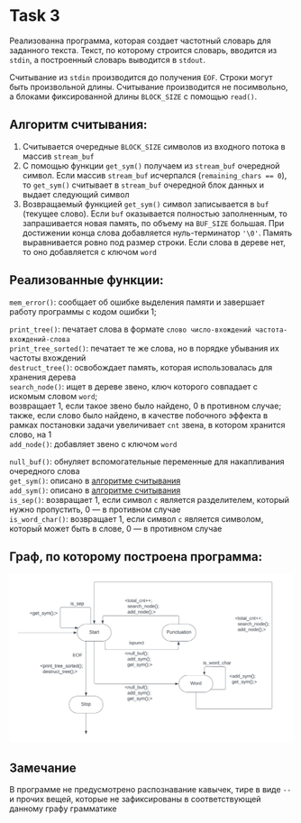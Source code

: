 # Task 3

Реализованна программа, которая создает частотный словарь для заданного текста. Текст, по которому строится словарь, вводится из `stdin`, а построенный словарь выводится в `stdout`.

Считывание из `stdin` производится до получения `EOF`. Строки могут быть произвольной длины. Считывание производится не посимвольно, а блоками фиксированной длины `BLOCK_SIZE` с помощью `read()`. 

## Алгоритм считывания:
1. Считывается очередные `BLOCK_SIZE` символов из входного потока в массив `stream_buf`
2. С помощью функции `get_sym()` получаем из `stream_buf` очередной символ. Если массив `stream_buf` исчерпался (`remaining_chars == 0`), то `get_sym()` считывает в `stream_buf` очередной блок данных и выдает следующий символ
3. Возвращаемый функцией `get_sym()` символ записывается в `buf` (текущее слово). Если `buf` оказывается полностью заполненным, то запрашивается новая память, по объему на `BUF_SIZE` большая. При достижении конца слова добавляется нуль-терминатор `'\0'`. Память выравнивается ровно под размер строки. Если слова в дереве нет, то оно добавляется с ключом `word`
   
## Реализованные функции: 
`mem_error()`: сообщает об ошибке выделения памяти и завершает работу программы с кодом ошибки 1; <br>

`print_tree()`: печатает слова в формате `слово число-вхождений частота-вхождений-слова` <br>
`print_tree_sorted()`: печатает те же слова, но в порядке убывания их частоты вхождений <br>
`destruct_tree()`: освобождает память, которая использовалась для хранения дерева <br>
`search_node()`: ищет в дереве звено, ключ которого совпадает с искомым словом `word`; <br>
возвращает 1, если такое звено было найдено, 0 в противном случае; <br>
также, если слово было найдено, в качестве побочного эффекта в рамках постановки задачи увеличивает `cnt` звена, в котором хранится слово, на 1 <br>
`add_node()`: добавляет звено с ключом `word`

`null_buf()`: обнуляет вспомогательные переменные для накапливания очередного слова <br>
`get_sym()`: описано в [алгоритме считывания](#алгоритм-считывания) <br>
`add_sym()`: описано в [алгоритме считывания](#алгоритм-считывания) <br>
`is_sep()`: возвращает 1, если символ `c` является разделителем, который нужно пропустить, 0 — в противном случае <br>
`is_word_char()`: возвращает 1, если символ `c` является символом, который может быть в слове, 0 — в противном случае <br>

## Граф, по которому построена программа:
![GRAPH](https://github.com/sotvictory/C-Practice/blob/1922510bd983ef0f3c8ebad2146cb415758fc7d1/Task-3/Graph.png)

## Замечание
В программе не предусмотрено распознавание кавычек, тире в виде `--` и прочих вещей, которые не зафиксированы в соответствующей данному графу грамматике